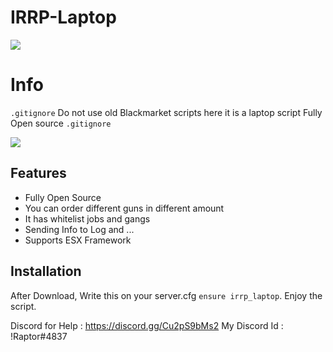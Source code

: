 # IRRP-Laptop
![](https://cdn.discordapp.com/avatars/974582414200406036/bca17e2594ed69005cac31c861e56905.webp)

# Info

`.gitignore` Do not use old Blackmarket scripts here it is a laptop script Fully Open source `.gitignore`

![](https://cdn.discordapp.com/attachments/965216544126820392/988924342161264690/bandicam_2022-06-22_02-21-37-542.png)

## Features

- Fully Open Source
- You can order different guns in different amount
- It has whitelist jobs and gangs
- Sending Info to Log and ...
- Supports ESX Framework

## Installation

After Download, Write this on your server.cfg `ensure irrp_laptop`. Enjoy the script.

Discord for Help : https://discord.gg/Cu2pS9bMs2
My Discord Id : !Raptor#4837
